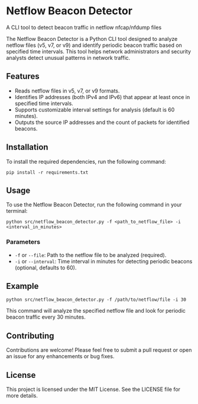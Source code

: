 # Netflow Beacon Detector

A CLI tool to detect beacon traffic in netflow nfcap/nfdump files

The Netflow Beacon Detector is a Python CLI tool designed to analyze netflow files (v5, v7, or v9) and identify periodic beacon traffic based on specified time intervals. This tool helps network administrators and security analysts detect unusual patterns in network traffic.

## Features

- Reads netflow files in v5, v7, or v9 formats.
- Identifies IP addresses (both IPv4 and IPv6) that appear at least once in specified time intervals.
- Supports customizable interval settings for analysis (default is 60 minutes).
- Outputs the source IP addresses and the count of packets for identified beacons.

## Installation

To install the required dependencies, run the following command:

```
pip install -r requirements.txt
```

## Usage

To use the Netflow Beacon Detector, run the following command in your terminal:

```
python src/netflow_beacon_detector.py -f <path_to_netflow_file> -i <interval_in_minutes>
```

### Parameters

- `-f` or `--file`: Path to the netflow file to be analyzed (required).
- `-i` or `--interval`: Time interval in minutes for detecting periodic beacons (optional, defaults to 60).

## Example

```
python src/netflow_beacon_detector.py -f /path/to/netflow/file -i 30
```

This command will analyze the specified netflow file and look for periodic beacon traffic every 30 minutes.

## Contributing

Contributions are welcome! Please feel free to submit a pull request or open an issue for any enhancements or bug fixes.

## License

This project is licensed under the MIT License. See the LICENSE file for more details.
